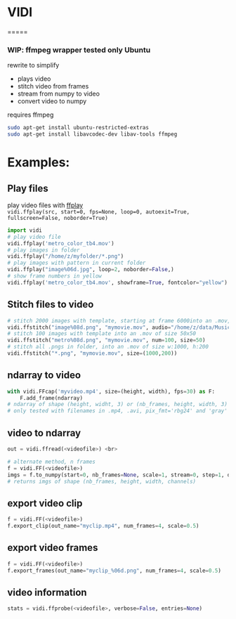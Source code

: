 # VIDI
=====

### WIP: ffmpeg wrapper tested only Ubuntu
rewrite to simplify
* plays video
* stitch video from frames
* stream from numpy to video 
* convert video to numpy

requires ffmpeg
```bash
sudo apt-get install ubuntu-restricted-extras
sudo apt-get install libavcodec-dev libav-tools ffmpeg
```



# Examples:

## Play files
play video files with [ffplay](https://ffmpeg.org/ffplay.html)<br>
`vidi.ffplay(src, start=0, fps=None, loop=0, autoexit=True, fullscreen=False, noborder=True)`
```python
import vidi
# play video file
vidi.ffplay('metro_color_tb4.mov') 
# play images in folder
vidi.ffplay("/home/z/myfolder/*.png")
# play images with pattern in current folder
vidi.ffplay("image%06d.jpg", loop=2, noborder=False,)
# show frame numbers in yellow
vidi.ffplay('metro_color_tb4.mov', showframe=True, fontcolor="yellow") 
```

## Stitch files to video
```python
# stitch 2000 images with template, starting at frame 6000into an .mov, add audio
vidi.ffstitch("image%08d.png", "mymovie.mov", audio="/home/z/data/Music/mymuzak.aac", start=6000, num=2000)
# stitch 100 images with template into an .mov of size 50x50
vidi.ffstitch("metro%08d.png", "mymovie.mov", num=100, size=50)
# stitch all .pngs in folder, into an .mov of size w:1000, h:200
vidi.ffstitch("*.png", "mymovie.mov", size=(1000,200))
```

## ndarray to video
```python
with vidi.FFcap('myvideo.mp4', size=(height, width), fps=30) as F:
    F.add_frame(ndarray)
# ndarray of shape (height, widht, 3) or (nb_frames, height, width, 3)
# only tested with filenames in .mp4, .avi, pix_fmt='rbg24' and 'gray'
```

## video to ndarray
```python
out = vidi.ffread(<videofile>) <br>

# alternate method, n frames
f = vidi.FF(<videofile>)
imgs = f.to_numpy(start=0, nb_frames=None, scale=1, stream=0, step=1, dtype=np.uint8, memory_type="CPU")
# returns imgs of shape (nb_frames, height, width, channels)
```

## export video clip
```python
f = vidi.FF(<videofile>)
f.export_clip(out_name="myclip.mp4", num_frames=4, scale=0.5)
```

## export video frames
```python
f = vidi.FF(<videofile>)
f.export_frames(out_name="myclip_%06d.png", num_frames=4, scale=0.5)
```

## video information
```python
stats = vidi.ffprobe(<videofile>, verbose=False, entries=None)
```
